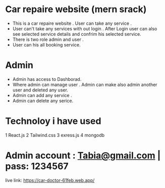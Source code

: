 # Car repaire website (mern srack) 
* This is a car repaire website . User can take any service .
* User can't take any services with out login . After Login user can also see selected service details and confrim his selected service.
* There is two role admin and user .
* User can his all booking service.
#  Admin 
* Admin has access to Dashborad.
* Where admin can manage user . Admin can make also admin another user and deleted any user.
* Admin can add any service .
* Admin can delete any serice.
# Technoloy i have used 
1 React.js
2 Tailwind.css
3 exress.js 
4 mongodb 

# Admin account : Tabia@gmail.com | pass: 1234567 

live link: https://car-doctor-61feb.web.app/
